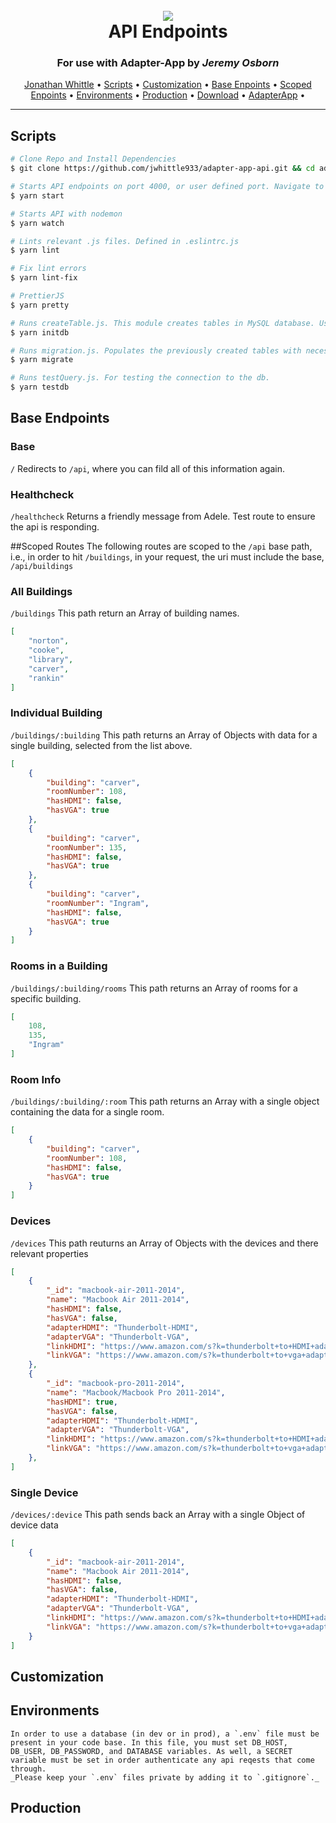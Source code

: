 <h1 align="center">
  <br>
  <img src="https://picsum.photos/800/400/">
  <br>
  	API Endpoints
  <br>
</h1>
<h3 align="center">For use with Adapter-App by <i>Jeremy Osborn</i></h3>

<p align="center">
  <a href="http://jonathanwhittledev.com" target="_blank">Jonathan Whittle</a> •
  <a href="#scripts">Scripts</a> •
  <a href="#customization">Customization</a> •
  <a href="#base-endpoints">Base Enpoints</a> •
  <a href="#scoped-endpoints">Scoped Enpoints</a> •
  <a href="#environments">Environments</a> •
  <a href="#production">Production</a> •
  <a href="https://github.com/jwhittle933/adapter-app-api/archive/master.zip">Download</a> •
  <a href="https://github.com/jwosborn/Adapter-app">AdapterApp</a> •
</p>

<hr>

## Scripts
```bash
# Clone Repo and Install Dependencies
$ git clone https://github.com/jwhittle933/adapter-app-api.git && cd adapter-app-api && yarn install

```
 
```bash
# Starts API endpoints on port 4000, or user defined port. Navigate to localhost:4000/api
$ yarn start 
```

```bash
# Starts API with nodemon
$ yarn watch 
```

```bash
# Lints relevant .js files. Defined in .eslintrc.js
$ yarn lint 
```

```bash
# Fix lint errors
$ yarn lint-fix 
```

```bash
# PrettierJS 
$ yarn pretty 
```

```bash
# Runs createTable.js. This module creates tables in MySQL database. User created .env is required. 
$ yarn initdb 
```

```bash
# Runs migration.js. Populates the previously created tables with necessary data
$ yarn migrate 
```

```bash
# Runs testQuery.js. For testing the connection to the db. 
$ yarn testdb 
```

## Base Endpoints
### Base
`/`
Redirects to `/api`, where you can fild all of this information again.

### Healthcheck
`/healthcheck`
Returns a friendly message from Adele. Test route to ensure the api is responding. 

##Scoped Routes
The following routes are scoped to the `/api` base path, i.e., in order to hit `/buildings`, in your request, the uri must include the base, `/api/buildings`

### All Buildings
`/buildings`
This path return an Array of building names.
```json
[
	"norton",
	"cooke",
	"library",
	"carver",
	"rankin"
]
```

### Individual Building 
`/buildings/:building`
This path returns an Array of Objects with data for a single building, selected from the list above. 
```json
[
	{
		"building": "carver",
		"roomNumber": 108,
		"hasHDMI": false,
		"hasVGA": true
	},
	{
		"building": "carver",
		"roomNumber": 135,
		"hasHDMI": false,
		"hasVGA": true
	},
	{
		"building": "carver",
		"roomNumber": "Ingram",
		"hasHDMI": false,
		"hasVGA": true
	}
]
```

### Rooms in a Building
`/buildings/:building/rooms`
This path returns an Array of rooms for a specific building. 
```json
[
	108,
	135,
	"Ingram"
]
```

### Room Info
`/buildings/:building/:room`
This path returns an Array with a single object containing the data for a single room. 
```json
[
	{
		"building": "carver",
		"roomNumber": 108,
		"hasHDMI": false,
		"hasVGA": true
	}
]
```

### Devices
`/devices`
This path reuturns an Array of Objects with the devices and there relevant properties
```json
[
	{
		"_id": "macbook-air-2011-2014",
		"name": "Macbook Air 2011-2014",
		"hasHDMI": false,
		"hasVGA": false,
		"adapterHDMI": "Thunderbolt-HDMI",
		"adapterVGA": "Thunderbolt-VGA",
		"linkHDMI": "https://www.amazon.com/s?k=thunderbolt+to+HDMI+adapter&ref=nb_sb_noss_2",
		"linkVGA": "https://www.amazon.com/s?k=thunderbolt+to+vga+adapter&ref=nb_sb_noss_2"
	},
	{
		"_id": "macbook-pro-2011-2014",
		"name": "Macbook/Macbook Pro 2011-2014",
		"hasHDMI": true,
		"hasVGA": false,
		"adapterHDMI": "Thunderbolt-HDMI",
		"adapterVGA": "Thunderbolt-VGA",
		"linkHDMI": "https://www.amazon.com/s?k=thunderbolt+to+HDMI+adapter&ref=nb_sb_noss_2",
		"linkVGA": "https://www.amazon.com/s?k=thunderbolt+to+vga+adapter&ref=nb_sb_noss_2"
	},
]
```
### Single Device
`/devices/:device`
This path sends back an Array with a single Object of device data
```json
[
	{
		"_id": "macbook-air-2011-2014",
		"name": "Macbook Air 2011-2014",
		"hasHDMI": false,
		"hasVGA": false,
		"adapterHDMI": "Thunderbolt-HDMI",
		"adapterVGA": "Thunderbolt-VGA",
		"linkHDMI": "https://www.amazon.com/s?k=thunderbolt+to+HDMI+adapter&ref=nb_sb_noss_2",
		"linkVGA": "https://www.amazon.com/s?k=thunderbolt+to+vga+adapter&ref=nb_sb_noss_2"
	}
]
```
## Customization

## Environments
	In order to use a database (in dev or in prod), a `.env` file must be present in your code base. In this file, you must set DB_HOST, DB_USER, DB_PASSWORD, and DATABASE variables. As well, a SECRET variable must be set in order authenticate any api reqests that come through.  
	_Please keep your `.env` files private by adding it to `.gitignore`._

## Production


